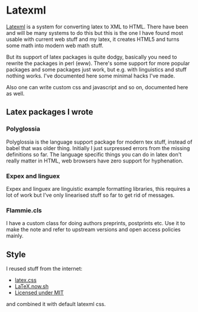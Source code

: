 # Latexml

[Latexml]() is a system for converting latex to XML to HTML. There have been
and will be many systems to do this but this is the one I have found most usable
with current web stuff and my latex, it creates HTML5 and turns some math into
modern web math stuff. 

But its support of latex packages is quite dodgy, basically you need to rewrite
the packages in perl (eww). There's some support for more popular packages and
some packages just work, but e.g. with linguistics and stuff nothing works.
I've documented here some minimal hacks I've made.

Also one can write custom css and javascript and so on, documented here as well.

## Latex packages I wrote

### Polyglossia

Polyglossia is the language support package for modern tex stuff, instead of
babel that was older thing. Initially I just surpressed errors from the missing
definitions so far. The language specific things you can do in latex don't
really matter in HTML, web browsers have zero support for hyphenation.

### Expex and linguex

Expex and linguex are linguistic example formatting libraries, this requires
a lot of work but I've only linearised stuff so far to get rid of messages.

### Flammie.cls

I have a custom class for doing authors preprints, postprints etc. Use it to
make the note and refer to upstream versions and open access policies mainly.

## Style

I reused stuff from the internet: 
* [latex.css](https://github.com/vincentdoerig/latex-css/blob/master/style.css)
* [LaTeX.now.sh](https://latex.now.sh/)
* [Licensed under
   MIT](https://github.com/vincentdoerig/latex-css/blob/master/LICENSE)

and combined it with default latexml css.
